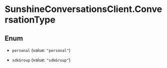 # SunshineConversationsClient.ConversationType

## Enum


* `personal` (value: `"personal"`)

* `sdkGroup` (value: `"sdkGroup"`)


